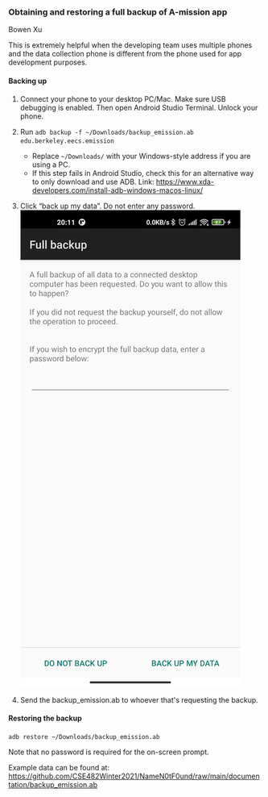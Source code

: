 ### Obtaining and restoring a full backup of A-mission app

Bowen Xu

This is extremely helpful when the developing team uses multiple phones and the data collection phone is different from the phone used for app development purposes.

#### Backing up

1. Connect your phone to your desktop PC/Mac. Make sure USB debugging is enabled. Then open Android Studio Terminal. Unlock your phone.
2. Run `adb backup -f ~/Downloads/backup_emission.ab edu.berkeley.eecs.emission`
   - Replace `~/Downloads/` with your Windows-style address if you are using a PC.
   - If this step fails in Android Studio, check this for an alternative way to only download and use ADB. Link: https://www.xda-developers.com/install-adb-windows-macos-linux/ 
3. Click “back up my data”. Do not enter any password.
   ![img](sP0C65Lvaal8ddeT4qD9DID82nD8s9aqq5CdcL0ttcfT7PdUYij7552k5Z5dHcn4P55xTX1hgUgp1Lxh7PVoyDjwcBgq3E5-CR9XYC-HAK9fgbo4tdS2SsHHFYaWccdkBDMp1RkV.png)

4. Send the backup_emission.ab to whoever that's requesting the backup. 



#### Restoring the backup

`adb restore ~/Downloads/backup_emission.ab`

Note that no password is required for the on-screen prompt.

Example data can be found at: https://github.com/CSE482Winter2021/NameN0tF0und/raw/main/documentation/backup_emission.ab